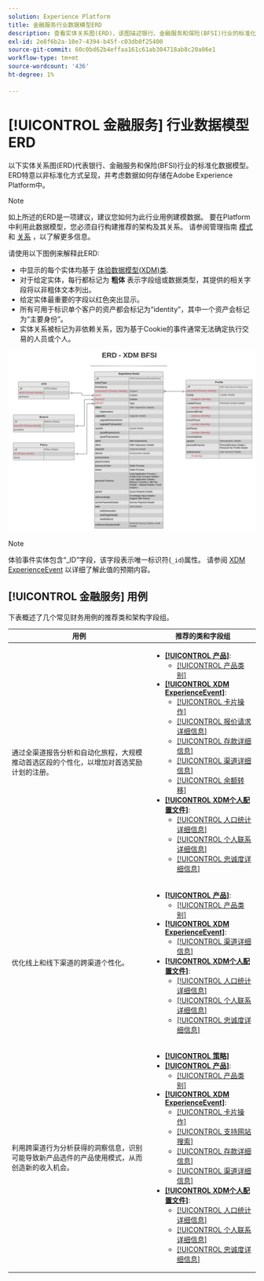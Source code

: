 ```yaml
---
solution: Experience Platform
title: 金融服务行业数据模型ERD
description: 查看实体关系图(ERD)，该图描述银行、金融服务和保险(BFSI)行业的标准化数据模型。 此数据模型与Experience Data Model(XDM)兼容，可在Adobe Experience Platform中使用。
exl-id: 2e8f6b2a-10e7-4394-b45f-c03db0f25400
source-git-commit: 60c0bd62b4effaa161c61ab304718ab8c20a06e1
workflow-type: tm+mt
source-wordcount: '436'
ht-degree: 1%

---
```


# [!UICONTROL 金融服务] 行业数据模型ERD

以下实体关系图(ERD)代表银行、金融服务和保险(BFSI)行业的标准化数据模型。 ERD特意以非标准化方式呈现，并考虑数据如何存储在Adobe Experience Platform中。

>[!NOTE]
>
>如上所述的ERD是一项建议，建议您如何为此行业用例建模数据。 要在Platform中利用此数据模型，您必须自行构建推荐的架构及其关系。 请参阅管理指南 [模式](../../ui/resources/schemas.md) 和 [关系](../../tutorials/relationship-ui.md) ，以了解更多信息。

请使用以下图例来解释此ERD:

* 中显示的每个实体均基于 [体验数据模型(XDM)类](../composition.md#class).
* 对于给定实体，每行都标记为 **粗体** 表示字段组或数据类型，其提供的相关字段将以非粗体文本列出。
* 给定实体最重要的字段以红色突出显示。
* 所有可用于标识单个客户的资产都会标记为“identity”，其中一个资产会标记为“主要身份”。
* 实体关系被标记为非依赖关系，因为基于Cookie的事件通常无法确定执行交易的人员或个人。

![](../../images/industries/financial.png)

>[!NOTE]
>
>体验事件实体包含“_ID”字段，该字段表示唯一标识符(`_id`)属性。 请参阅 [XDM ExperienceEvent](../../classes/experienceevent.md) 以详细了解此值的预期内容。

## [!UICONTROL 金融服务] 用例

下表概述了几个常见财务用例的推荐类和架构字段组。

| 用例 | 推荐的类和字段组 |
| --- | --- |
| 通过全渠道报告分析和自动化旅程，大规模推动首选区段的个性化，以增加对首选奖励计划的注册。 | <ul><li>**[[!UICONTROL 产品]](../../classes/product.md)**:<ul><li>[[!UICONTROL 产品类别]](../../field-groups/product/product-category.md)</li></ul></li><li>**[[!UICONTROL XDM ExperienceEvent]](../../classes/experienceevent.md)**:<ul><li>[[!UICONTROL 卡片操作]](../../field-groups/event/card-actions.md)</li><li>[[!UICONTROL 报价请求详细信息]](../../field-groups/event/quote-request-details.md)</li><li>[[!UICONTROL 存款详细信息]](../../field-groups/event/deposit-details.md)</li><li>[[!UICONTROL 渠道详细信息]](../../field-groups/event/channel-details.md)</li><li>[[!UICONTROL 余额转移]](../../field-groups/event/balance-transfers.md)</li></ul></li><li>**[[!UICONTROL XDM个人配置文件]](../../classes/individual-profile.md)**:<ul><li>[[!UICONTROL 人口统计详细信息]](../../field-groups/profile/demographic-details.md)</li><li>[[!UICONTROL 个人联系详细信息]](../../field-groups/profile/personal-contact-details.md)</li><li>[[!UICONTROL 忠诚度详细信息]](../../field-groups/profile/loyalty-details.md)</li></ul></li></ul> |
| 优化线上和线下渠道的跨渠道个性化。 | <ul><li>**[[!UICONTROL 产品]](../../classes/product.md)**:<ul><li>[[!UICONTROL 产品类别]](../../field-groups/product/product-category.md)</li></ul></li><li>**[[!UICONTROL XDM ExperienceEvent]](../../classes/experienceevent.md)**:<ul><li>[[!UICONTROL 渠道详细信息]](../../field-groups/event/channel-details.md)</li></ul></li><li>**[[!UICONTROL XDM个人配置文件]](../../classes/individual-profile.md)**:<ul><li>[[!UICONTROL 人口统计详细信息]](../../field-groups/profile/demographic-details.md)</li><li>[[!UICONTROL 个人联系详细信息]](../../field-groups/profile/personal-contact-details.md)</li><li>[[!UICONTROL 忠诚度详细信息]](../../field-groups/profile/loyalty-details.md)</li></ul></li></ul> |
| 利用跨渠道行为分析获得的洞察信息，识别可能导致新产品选件的产品使用模式，从而创造新的收入机会。 | <ul><li>**[[!UICONTROL 策略]](../../classes/policy.md)**</li><li>**[[!UICONTROL 产品]](../../classes/product.md)**:<ul><li>[[!UICONTROL 产品类别]](../../field-groups/product/product-category.md)</li></ul></li><li>**[[!UICONTROL XDM ExperienceEvent]](../../classes/experienceevent.md)**:<ul><li>[[!UICONTROL 卡片操作]](../../field-groups/event/card-actions.md)</li><li>[[!UICONTROL 支持网站搜索]](../../field-groups/event/support-site-search.md)</li><li>[[!UICONTROL 存款详细信息]](../../field-groups/event/deposit-details.md)</li><li>[[!UICONTROL 渠道详细信息]](../../field-groups/event/channel-details.md)</li></ul></li><li>**[[!UICONTROL XDM个人配置文件]](../../classes/individual-profile.md)**:<ul><li>[[!UICONTROL 人口统计详细信息]](../../field-groups/profile/demographic-details.md)</li><li>[[!UICONTROL 个人联系详细信息]](../../field-groups/profile/personal-contact-details.md)</li><li>[[!UICONTROL 忠诚度详细信息]](../../field-groups/profile/loyalty-details.md)</li></ul></li></ul> |

